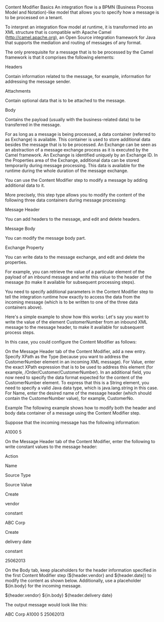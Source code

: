 Content Modifier Basics
An integration flow is a BPMN (Business Process Model and Notation)-like model that allows you to specify how a message is to be processed on a tenant.

To interpret an integration flow model at runtime, it is transformed into an XML structure that is compatible with Apache Camel (http://camel.apache.org), an Open Source integration framework for Java that supports the mediation and routing of messages of any format.

The only prerequisite for a message that is to be processed by the Camel framework is that it comprises the following elements:

Headers

Contain information related to the message, for example, information for addressing the message sender.

Attachments

Contain optional data that is to be attached to the message.

Body

Contains the payload (usually with the business-related data) to be transferred in the message.

For as long as a message is being processed, a data container (referred to as Exchange) is available. This container is used to store additional data besides the message that is to be processed. An Exchange can be seen as an abstraction of a message exchange process as it is executed by the Camel framework. An Exchange is identified uniquely by an Exchange ID. In the Properties area of the Exchange, additional data can be stored temporarily during message processing. This data is available for the runtime during the whole duration of the message exchange.

You can use the Content Modifier step to modify a message by adding additional data to it.

More precisely, this step type allows you to modify the content of the following three data containers during message processing:

Message Header

You can add headers to the message, and edit and delete headers.

Message Body

You can modify the message body part.

Exchange Property

You can write data to the message exchange, and edit and delete the properties.

For example, you can retrieve the value of a particular element of the payload of an inbound message and write this value to the header of the message (to make it available for subsequent processing steps).

You need to specify additional parameters in the Content Modifier step to tell the integration runtime how exactly to access the data from the incoming message (which is to be written to one of the three data containers above).

Here's a simple example to show how this works: Let's say you want to write the value of the element CustomerNumber from an inbound XML message to the message header, to make it available for subsequent process steps.

In this case, you could configure the Content Modifier as follows:

On the Message Header tab of the Content Modifier, add a new entry. Specify XPath as the Type (because you want to address the CustomerNumber element in an incoming XML message). For Value, enter the exact XPath expression that is to be used to address this element (for example, /Order/Customer/CustomerNumber). In an additional field, you now need to specify the data format expected for the content of the CustomerNumber element. To express that this is a String element, you need to specify a valid Java data type, which is java.lang.string in this case. For Name, enter the desired name of the message header (which should contain the CustomerNumber value), for example, CustomerNo.

Example
The following example shows how to modify both the header and body data container of a message using the Content Modifier step.

Suppose that the incoming message has the following information:

<order>
	<book>
		<BookID>A1000</BookID>
		<Count>5</Count>
	</book>
</order>

On the Message Header tab of the Content Modifier, enter the following to write constant values to the message header:

Action

Name

Source Type

Source Value

Create

vendor

constant

ABC Corp

Create

delivery date

constant

25062013

On the Body tab, keep placeholders for the header information specified in the first Content Modifier step (${header.vendor} and ${header.date}) to modify the content as shown below. Additionally, use a placeholder ${in.body} for the incoming message.

<invoice>
<vendor>${header.vendor}</vendor>
${in.body}
<deliverydate>${header.delivery date}</delivery>
</invoice>

The output message would look like this:

<invoice>
<vendor>ABC Corp</vendor>
<order>
	<book>
		<BookID>A1000</BookID>
		<Count>5</Count>
	</book>
</order>
<deliverydate>25062013</deliverydate>
</invoice>
